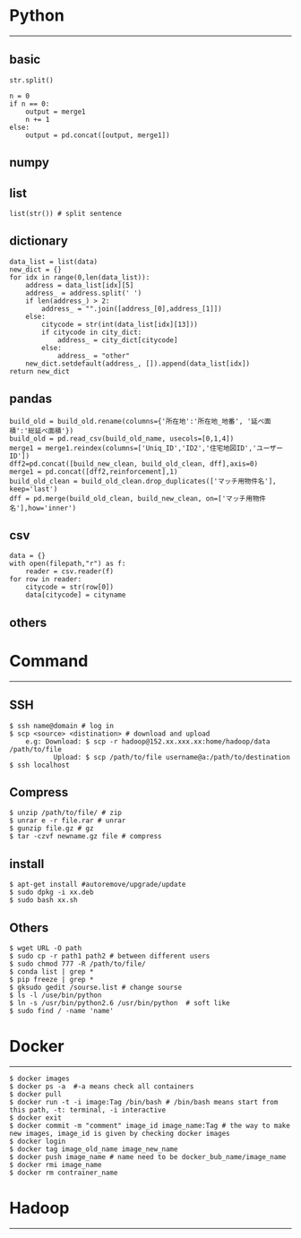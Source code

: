 # Python
---------------------
## basic
    str.split()
    
    n = 0
    if n == 0:
        output = merge1
        n += 1
    else:
        output = pd.concat([output, merge1]) 
    
## numpy


## list
    list(str()) # split sentence

## dictionary
    data_list = list(data)
    new_dict = {}
    for idx in range(0,len(data_list)):
        address = data_list[idx][5]
        address_ = address.split(' ')
        if len(address_) > 2:
            address_ = "".join([address_[0],address_[1]])
        else:
            citycode = str(int(data_list[idx][13]))
            if citycode in city_dict:
                address_ = city_dict[citycode]
            else:
                address_ = "other"
        new_dict.setdefault(address_, []).append(data_list[idx])
    return new_dict


## pandas
    build_old = build_old.rename(columns={'所在地':'所在地_地番', '延べ面積':'総延べ面積'})
    build_old = pd.read_csv(build_old_name, usecols=[0,1,4])
    merge1 = merge1.reindex(columns=['Uniq_ID','ID2','住宅地図ID','ユーザーID'])
    dff2=pd.concat([build_new_clean, build_old_clean, dff],axis=0)
    merge1 = pd.concat([dff2,reinforcement],1)
    build_old_clean = build_old_clean.drop_duplicates(['マッチ用物件名'], keep='last')
    dff = pd.merge(build_old_clean, build_new_clean, on=['マッチ用物件名'],how='inner')
    

## csv
    data = {}
    with open(filepath,"r") as f:
        reader = csv.reader(f)
    for row in reader:
        citycode = str(row[0])
        data[citycode] = cityname

## others

# Command
---------------------

## SSH
    $ ssh name@domain # log in
    $ scp <source> <distination> # download and upload
        e.g: Download: $ scp -r hadoop@152.xx.xxx.xx:home/hadoop/data /path/to/file
               Upload: $ scp /path/to/file username@a:/path/to/destination
    $ ssh localhost 
    
## Compress
    $ unzip /path/to/file/ # zip
    $ unrar e -r file.rar # unrar
    $ gunzip file.gz # gz
    $ tar -czvf newname.gz file # compress

## install
    $ apt-get install #autoremove/upgrade/update
    $ sudo dpkg -i xx.deb
    $ sudo bash xx.sh

## Others
    $ wget URL -O path
    $ sudo cp -r path1 path2 # between different users
    $ sudo chmod 777 -R /path/to/file/
    $ conda list | grep *
    $ pip freeze | grep * 
    $ gksudo gedit /sourse.list # change sourse
    $ ls -l /use/bin/python  
    $ ln -s /usr/bin/python2.6 /usr/bin/python  # soft like
    $ sudo find / -name 'name'


# Docker
---------------------
    $ docker images
    $ docker ps -a  #-a means check all containers
    $ docker pull
    $ docker run -t -i image:Tag /bin/bash # /bin/bash means start from this path, -t: terminal, -i interactive
    $ docker exit
    $ docker commit -m "comment" image_id image_name:Tag # the way to make new images, image_id is given by checking docker images
    $ docker login 
    $ docker tag image_old_name image_new_name
    $ docker push image_name # name need to be docker_bub_name/image_name
    $ docker rmi image_name
    $ docker rm contrainer_name

# Hadoop
----------------------
